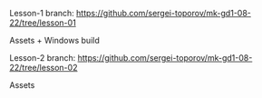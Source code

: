 Lesson-1 branch: https://github.com/sergei-toporov/mk-gd1-08-22/tree/lesson-01

Assets + Windows build

Lesson-2 branch: https://github.com/sergei-toporov/mk-gd1-08-22/tree/lesson-02

Assets


